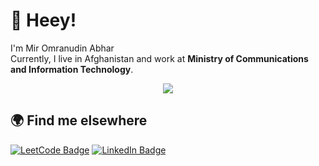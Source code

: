 <h1>
👋  Heey! <br>
  </h1>
I'm Mir Omranudin Abhar <br>
Currently, I live in Afghanistan and work at <b>Ministry of Communications and Information Technology</b>.

<p align = "center">
 <img src="https://activity-graph.herokuapp.com/graph?username=omranabhar&theme=react-dark">
</p> 

## 🌍 Find me elsewhere
[![LeetCode Badge](https://img.shields.io/badge/Leetcode-Profile-informational?style=flat&logo=leetcode&logoColor=white&color=1CA2F1)](https://leetcode.com/Omranabhar)
[![LinkedIn Badge](https://img.shields.io/badge/LinkedIn-Profile-informational?style=flat&logo=linkedin&logoColor=white&color=0D76A8)](https://www.linkedin.com/in/omranabhar)
 
<!-- ## Statistics -->
<p align = "center">
<!--   <img  src = "https://github-readme-stats.vercel.app/api?username=omranabhar&show_icons=true&theme=algolia&line_height=40">
  <img  src = "https://github-readme-stats.vercel.app/api/top-langs/?username=omranabhar&theme=algolia">
  <img  src="https://github-readme-streak-stats.herokuapp.com/?user=omranabhar&show_icons=true&locale=en&theme=radical&line_height=20&layout=compact" /> -->
</p>
 
